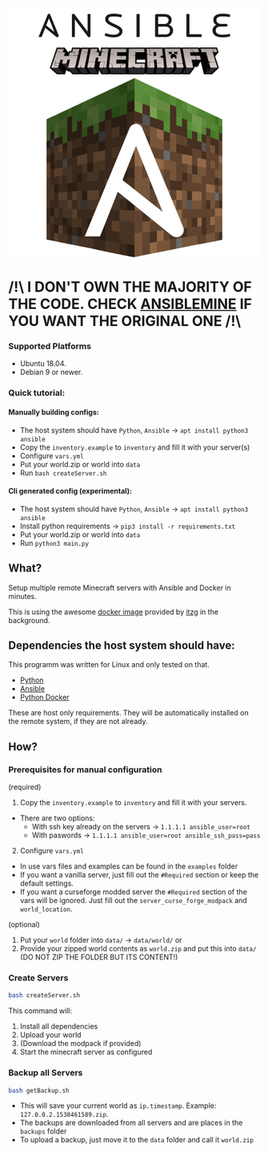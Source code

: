 <p align="center">
  <img alt="AnsibleMine" src="https://raw.githubusercontent.com/wladi0097/AnsibleMine/master/misc/logo.png" width="500"/>
</p>

# /!\ I DON'T OWN THE MAJORITY OF THE CODE. CHECK [ANSIBLEMINE](https://github.com/wladi0097/AnsibleMine) IF YOU WANT THE ORIGINAL ONE /!\

### Supported Platforms

* Ubuntu 18.04.
* Debian 9 or newer.

### Quick tutorial:
#### Manually building configs:
* The host system should have `Python`, `Ansible`  -> `apt install python3 ansible`
* Copy the `inventory.example` to `inventory` and fill it with your server(s)
* Configure `vars.yml`
* Put your world.zip or world into `data`
* Run `bash createServer.sh`

#### Cli generated config (experimental):
* The host system should have `Python`, `Ansible`  -> `apt install python3 ansible`
* Install python requirements -> `pip3 install -r requirements.txt`
* Put your world.zip or world into `data`
* Run `python3 main.py`


## What?

Setup multiple remote Minecraft servers with Ansible and Docker in minutes.

This is using the awesome [docker image](https://github.com/itzg/docker-minecraft-server) provided by [itzg](https://github.com/itzg) in the background.

## Dependencies the host system should have:

This programm was written for Linux and only tested on that.

* [Python](https://www.python.org/downloads/)
* [Ansible](https://docs.ansible.com/ansible/latest/installation_guide/intro_installation.html)
* [Python Docker](https://pypi.org/project/docker/)

These are host only requirements. They will be automatically installed on the remote system, if they are not already.

## How?

### Prerequisites for **manual** configuration

(required)
1. Copy the `inventory.example` to `inventory` and fill it with your servers.
  * There are two options:
    * With ssh key already on the servers -> `1.1.1.1 ansible_user=root`
    * With paswords -> `1.1.1.1 ansible_user=root ansible_ssh_pass=pass`

2. Configure `vars.yml`
  * In use vars files and examples can be found in the `examples` folder
  * If you want a vanilla server, just fill out the `#Required` section or keep the default settings.
  * If you want a curseforge modded server the `#Required` section of the vars will be ignored. Just fill out the `server_curse_forge_modpack` and `world_location`.

(optional)
1. Put your `world` folder into `data/` -> `data/world/`
or
1. Provide your zipped world contents as `world.zip` and put this into `data/` (DO NOT ZIP THE FOLDER BUT ITS CONTENT!)

### Create Servers

```bash
bash createServer.sh
```

This command will:
1. Install all dependencies
1. Upload your world
1. (Download the modpack if provided)
1. Start the minecraft server as configured

### Backup all Servers

```bash
bash getBackup.sh
```

* This will save your current world as `ip.timestamp`. Example: `127.0.0.2.1538461589.zip`.
* The backups are downloaded from all servers and are places in the `backups` folder
* To upload a backup, just move it to the `data` folder and call it `world.zip`

